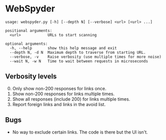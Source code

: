 # WebSpyder

    usage: webspyder.py [-h] [--depth N] [--verbose] <url> [<url> ...]
    
    positional arguments:
      <url>            URLs to start scanning
    
    optional arguments:
      -h, --help       show this help message and exit
      --depth N, -d N  Maximum depth to traverse from starting URL.
      --verbose, -v    Raise verbosity (use multiple times for more noise)
      --wait N, -w N   Time to wait between requests in microseconds

## Verbosity levels

0. Only show non-200 responses for links once.
1. Show non-200 responses for links multiple times.
2. Show all responses (include 200) for links multiple times.
3. Report foreign links and links in the avoid list.

## Bugs

* No way to exclude certain links. The code is there but the UI isn't.
